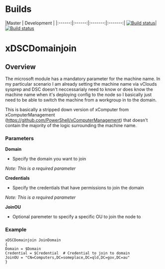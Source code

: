 # Builds
|Master   |  Development |
|:------:|:------:|:-------:|:-------:|
[![Build status](https://ci.appveyor.com/api/projects/status/h03858kuyk31rwn7/branch/master?svg=true)](https://ci.appveyor.com/project/theonlyway/xdscdomainjoin/branch/master)|[![Build status](https://ci.appveyor.com/api/projects/status/h03858kuyk31rwn7?svg=true)](https://ci.appveyor.com/project/theonlyway/xdscdomainjoin)

# xDSCDomainjoin #

## Overview ##

The microsoft module has a mandatory parameter for the machine name. In my particular scenario I am already setting the machine name via vClouds sysprep and DSC doesn't neccessarialy need to know or does know the machine name when it's deploying config to the node so I basically just need to be able to switch the machine from a workgroup in to the domain.

This is basically a stripped down version of xComputer from xComputerManagement (https://github.com/PowerShell/xComputerManagement) that doesn't contain the majority of the logic surrounding the machine name.

### Parameters ###

**Domain**

- Specify the domain you want to join

*Note: This is a required parameter*

**Credentials**

- Specify the credentials that have permissions to join the domain

*Note: This is a required parameter*

**JoinOU**

- Optional paremeter to specify a specific OU to join the node to

### Example ###
    xDSCDomainjoin JoinDomain
    {
    Domain = $Domain 
    Credential = $Credential  # Credential to join to domain
    JoinOU = "CN=Computers,DC=someplace,DC=qld,DC=gov,DC=au"
    }
